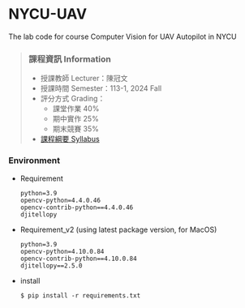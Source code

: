 # NYCU-UAV
The lab code for course Computer Vision for UAV Autopilot in NYCU

> ### 課程資訊 Information
> - 授課教師 Lecturer：陳冠文
> - 授課時間 Semester：113-1, 2024 Fall
> - 評分方式 Grading：
>     - 課堂作業 40%
>     - 期中實作 25%
>     - 期末競賽 35%
> - [課程綱要 Syllabus](https://timetable.nycu.edu.tw/?r=main/crsoutline&Acy=113&Sem=1&CrsNo=515614&lang=zh-tw)

### Environment
- Requirement
    ```
    python=3.9
    opencv-python=4.4.0.46
    opencv-contrib-python==4.4.0.46
    djitellopy
    ```
- Requirement_v2 (using latest package version, for MacOS)
    ```
    python=3.9
    opencv-python=4.10.0.84
    opencv-contrib-python==4.10.0.84
    djitellopy==2.5.0
    ```
- install
    ```
    $ pip install -r requirements.txt
    ```